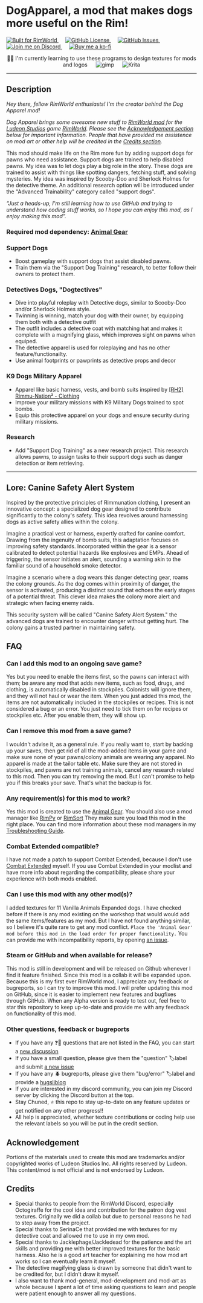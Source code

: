 # DogApparel, a mod that makes dogs more useful on the Rim!

<a href="https://rimworldgame.com">
  <img alt="Built for RimWorld" src="https://img.shields.io/badge/dynamic/xml?url=https%3A%2F%2Fraw.githubusercontent.com%2FChunnyluny%2FDogApparel%2Fmaster%2FAbout%2FAbout.xml&query=%2FModMetaData%2FsupportedVersions%2Fli%5Blast()%5D&label=Built%20for%20RimWorld&style=for-the-badge&color=magenta" />
</a>
&emsp;
<a href="https://github.com/Chunnyluny-RimWorld-Modding/DogApparel/blob/master/LICENSE">
  <img alt="GitHub License" src="https://img.shields.io/github/license/Chunnyluny/DogApparel?style=for-the-badge&logo=github&color=magenta" />
</a>
&emsp;
<a href="https://github.com/Chunnyluny-RimWorld-Modding/DogApparel/issues">
  <img alt="GitHub Issues" src="https://img.shields.io/github/issues/Chunnyluny/DogApparel?style=for-the-badge&logo=github&color=magenta" />
</a>
&emsp;
<a href="https://discord.gg/NjbW9RTQkA">
  <img alt="Join me on Discord" src="https://img.shields.io/badge/join_me_on-discord-magenta?style=for-the-badge&logo=discord" />
</a>
&emsp;
<a href="https://ko-fi.com/Chunnyluny">
  <img alt="Buy me a ko-fi" src="https://shields.io/badge/ko--fi-Buy_me_a_ko_fi-magenta?style=for-the-badge&logo=ko-fi" />
</a>
<p align="center">👩‍🎨 I'm currently learning to use these programs to design textures for mods and logos
&emsp;
  <img alt="gimp" src="https://img.shields.io/badge/gimp-magenta?style=for-the-badge&logo=gimp" />
&emsp;
  <img alt="Krita" src="https://img.shields.io/badge/Krita-magenta?style=for-the-badge&logo=krita" />
</p>

---

## Description

_Hey there, fellow RimWorld enthusiasts! I'm the creator behind the Dog Apparel mod!_

_Dog Apparel brings some awesome new stuff to [RimWorld mod](https://rimworldwiki.com/wiki/Mods) for the [Ludeon Studios](https://ludeon.com/) game [RimWorld](https://rimworldgame.com/). Please see the [Acknowledgement section](#acknowledgement) below for important information. People that have provided me assistence on mod art or other help will be credited in the [Credits section](#credits)._

This mod should make life on the Rim more fun by adding support dogs for pawns who need assistance. Support dogs are trained to help disabled pawns. My idea was to let dogs play a big role in the story. These dogs are trained to assist with things like spotting dangers, fetching stuff, and solving mysteries. My idea was inspired by Scooby-Doo and Sherlock Holmes for the detective theme. An additional research option will be introduced under the "Advanced Trainability" category called "support dogs".

_“Just a heads-up, I'm still learning how to use GitHub and trying to understand how coding stuff works, so I hope you can enjoy this mod, as I enjoy making this mod”._

### Required mod dependency: [Animal Gear](https://steamcommunity.com/workshop/filedetails/?id=1541438907)

### Support Dogs

- Boost gameplay with support dogs that assist disabled pawns.
- Train them via the "Support Dog Training" research, to better follow their owners to protect them.

### Detectives Dogs, "Dogtectives"

- Dive into playful roleplay with Detective dogs, similar to Scooby-Doo and/or Sherlock Holmes style.
- Twinning is winning, match your dog with their owner, by equipping them both with a detective outfit
- The outfit includes a detective coat with matching hat and makes it complete with a magnifying glass, which improves sight on pawns when equiped.
- The detective apparel is used for roleplaying and has no other feature/functionailty.
- Use animal footprints or pawprints as detective props and decor

### K9 Dogs Military Apparel

- Apparel like basic harness, vests, and bomb suits inspired by [[RH2] Rimmu-Nation² - Clothing](https://steamcommunity.com/workshop/filedetails/?id=2563506048)
- Improve your military missions with K9 Military Dogs trained to spot bombs.
- Equip this protective apparel on your dogs and ensure security during military missions.

### Research

- Add "Support Dog Training" as a new research project. This research allows pawns, to assign tasks to their support dogs such as danger detection or item retrieving.

---

## Lore: Canine Safety Alert System

Inspired by the protective principles of Rimmunation clothing, I present an innovative concept: a specialized dog gear designed to contribute significantly to the colony's safety. This idea revolves around harnessing dogs as active safety allies within the colony.

Imagine a practical vest or harness, expertly crafted for canine comfort. Drawing from the ingenuity of bomb suits, this adaptation focuses on improving safety standards. Incorporated within the gear is a sensor calibrated to detect potential hazards like explosives and EMPs. Ahead of triggering, the sensor initiates an alert, sounding a warning akin to the familiar sound of a household smoke detector.

Imagine a scenario where a dog wears this danger detecting gear, roams the colony grounds. As the dog comes within proximity of danger, the sensor is activated, producing a distinct sound that echoes the early stages of a potential threat. This clever idea makes the colony more alert and strategic when facing enemy raids.

This security system will be called "Canine Safety Alert System." the advanced dogs are trained to encounter danger without getting hurt. The colony gains a trusted partner in maintaining safety.

## FAQ

### Can I add this mod to an ongoing save game?

Yes but you need to enable the items first, so the pawns can interact with them; be aware any mod that adds new items, such as food, drugs, and clothing, is automatically disabled in stockpiles. Colonists will ignore them, and they will not haul or wear the item. When you just added this mod, the items are not automatically included in the stockpiles or recipes. This is not considered a bug or an error. You just need to tick them on for recipes or stockpiles etc. After you enable them, they will show up.

### Can I remove this mod from a save game?

I wouldn't advise it, as a general rule. If you really want to, start by backing up your saves, then get rid of all the mod-added items in your game and make sure none of your pawns/colony animals are wearing any apparel. No apparel is made at the tailor table etc. Make sure they are not stored in stockpiles, and pawns are not training animals, cancel any research related to this mod. Then you can try removing the mod. But I can't promise to help you if this breaks your save. That's what the backup is for.

### Any requirement(s) for this mod to work?

Yes this mod is created to use the [Animal Gear](https://steamcommunity.com/workshop/filedetails/?id=1541438907). You should also use a mod manager like [RimPy](https://github.com/rimpy-custom/RimPy/releases) or [RimSort](https://github.com/RimSort/RimSort)
They make sure you load this mod in the right place. You can find more information about these mod managers in my [Troubleshooting Guide](https://github.com/Chunnyluny-RimWorld-Modding/troubleshootingguide/README.md).

### Combat Extended compatible?

I have not made a patch to support Combat Extended, because I don't use [Combat Extended](https://github.com/CombatExtended-Continued/CombatExtended) myself.
If you use Combat Extended in your modlist and have more info about regarding the compatibility, please share your experience with both mods enabled.

### Can I use this mod with any other mod(s)?

I added textures for 11 Vanilla Animals Expanded dogs. I have checked before if there is any mod existing on the workshop that would would add the same items/features as my mod. But I have not found anything similar, so I believe it's quite rare to get any mod conflict. `Place the 'Animal Gear' mod before this mod in the load order for proper functionality.` You can provide me with incompatibility reports, by opening [an issue](https://github.com/Chunnyluny/DogApparel/issues/new).

### Steam or GitHub and when available for release?

This mod is still in development and will be released on Github whenever I find it feature finished. Since this mod is a collab it will be expanded upon. Because this is my first ever RimWorld mod, I appreciate any feedback or bugreports, so I can try to improve this mod.
I will prefer updating this mod on GitHub, since it is easier to implement new features and bugfixes through GitHub. When any Alpha version is ready to test out, feel free to star this repository to keep up-to-date and provide me with any feedback on functionality of this mod.

### Other questions, feedback or bugreports

- If you have any ❓🤔 questions that are not listed in the FAQ, you can start a [new discussion](https://github.com/Chunnyluny-RimWorld-Modding/DogApparel/discussions)
- If you have a small question, please give them the "question" 🏷️label and submit [a new issue](https://github.com/Chunnyluny-RimWorld-Modding/DogApparel/issues/new)
- If you have any 🪲 bugreports, please give them "bug/error" 🏷️label and provide a [hugsliblog](https://steamcommunity.com/sharedfiles/filedetails/?id=2873415404)
- If you are interested in my discord community, you can join my Discord server by clicking the Discord button at the top.
- Stay Chuned, ⭐ this repo to stay up-to-date on any feature updates or get notified on any other progress!!
- All help is appreciated, whether texture contributions or coding help use the relevant labels so you will be put in the credit section.

## Acknowledgement

Portions of the materials used to create this mod are trademarks and/or copyrighted works of Ludeon Studios Inc. All rights reserved by Ludeon. This content/mod is not official and is not endorsed by Ludeon.

## Credits

- Special thanks to people from the RimWorld Discord, especially Octogiraffe for the cool idea and contribution for the patron dog vest textures. Originally we did a collab but due to personal reasons he had to step away from the project.
- Special thanks to SerinaCe that provided me with textures for my detective coat and allowed me to use in my own mod.
- Special thanks to Jacklephage/Jackledead for the patience and the art skills and providing me with better improved textures for the basic harness. Also he is a good art teacher for explaining me how mod art works so I can eventually learn it myself.
- The detective magifying glass is drawn by someone that didn't want to be credited for, but I didn't draw it myself.
- I also want to thank mod-general, mod-development and mod-art as whole because I spent a lot of time asking questions to learn and people were patient enough to answer all my questions.
